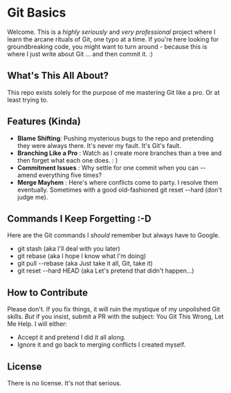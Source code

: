 # Git Basics

Welcome. This is a _highly seriously_ and _very professional_ project where I learn the arcane rituals of Git, one typo at a time. If you're here looking for groundbreaking code, you might want to turn around - because this is where I just write about Git ... and then commit it. :)

## What's This All About?

This repo exists solely for the purpose of me mastering Git like a pro. Or at least trying to.

## Features (Kinda)

- **Blame Shifting**: Pushing mysterious bugs to the repo and pretending they were always there. It's never my fault. It's Git's fault.
- **Branching Like a Pro** : Watch as I create more branches than a tree and then forget what each one does. : )
- **Commitment Issues** : Why settle for one commit when you can --amend everything five times?
- **Merge Mayhem** : Here's where conflicts come to party. I resolve them eventually. Sometimes with a good old-fashioned git reset --hard (don't judge me).

## Commands I Keep Forgetting :-D

Here are the Git commands I _should_ remember but always have to Google.

- git stash (aka I'll deal with you later)
- git rebase (aka I hope I know what I'm doing)
- git pull --rebase (aka Just take it all, Git, take it)
- git reset --hard HEAD (aka Let's pretend that didn't happen...)

## How to Contribute

Please don't. If you fix things, it will ruin the mystique of my unpolished Git skills. _But_ if you insist, submit a PR with the subject: You Git This Wrong, Let Me Help. I will either:

- Accept it and pretend I did it all along.
- Ignore it and go back to merging conflicts I created myself.

## License

There is no license. It's not that serious.
